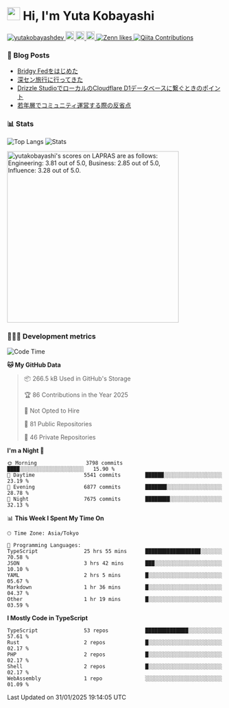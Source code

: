 <h1><img src="https://emojis.slackmojis.com/emojis/images/1613942336/14158/balloons.gif?1613942336" width="30"/> Hi, I'm Yuta Kobayashi</h1>

<p align="left"> 
  <a href="https://github.com/yutakobayashidev/yutakobayashidev/">
    <img src="https://komarev.com/ghpvc/?username=yutakobayashdev" alt="yutakobayashdev" />
  </a>
  <a href="https://mastodon.social/@yutakobayashi">
    <img height="20" src="https://img.shields.io/mastodon/follow/107202517736161782?domain=https%3A%2F%2Fmastodon.social&label=Mastodon&logo=mastodon&style=plastic" />
  </a>
  <a href="https://github.com/yutakobayashidev">
    <img height="20" src="https://img.shields.io/github/followers/yutakobayashidev?label=follow&logo=github&style=flat" />
  </a>
  <a href="https://www.reddit.com/user/yutakobayashi">
    <img height="20" src="https://img.shields.io/reddit/user-karma/combined/yutakobayashi?label=Reddit&logo=reddit&style=flat" />
  </a>
  <a href="https://zenn.dev/yutakobayashi">
    <img src="https://badgen.org/img/zenn/yutakobayashi/likes?style=plastic" alt="Zenn likes" />
  </a>
  <a href="https://qiita.com/yutakobayashi">
    <img src="https://badgen.org/img/qiita/yutakobayashi/contributions?style=plastic" alt="Qiita Contributions" />
  </a>
</p>

### 📕 Blog Posts

<!-- BLOG-POST-LIST:START -->
- [Bridgy Fedをはじめた](https://yutakobayashi.dev/blog/bridgy-fed/)
- [深セン旅行に行ってきた](https://yutakobayashi.dev/blog/shenzhen-2024/)
- [Drizzle StudioでローカルのCloudflare D1データベースに繋ぐときのポイント](https://zenn.dev/hanabi_rest/articles/drizzle-kit-d1)
- [若年層でコミュニティ運営する際の反省点](https://yutakobayashi.dev/blog/junior-community/)
<!-- BLOG-POST-LIST:END -->

### 📊 Stats

![Top Langs](https://github-readme-stats.vercel.app/api/top-langs/?username=yutakobayashidev)
![Stats](https://github-readme-stats.vercel.app/api?username=yutakobayashidev&count_private=true&show_icons=true&line_height=40)

<!--START_SECTION:lapras-card-->
<p ><a href="https://lapras.com/public/yutakobayashi" target="_blank" rel="noopener noreferrer"><img alt="yutakobayashi's scores on LAPRAS are as follows: Engineering: 3.81 out of 5.0, Business: 2.85 out of 5.0, Influence: 3.28 out of 5.0." src="https://lapras-card-generator.vercel.app/api/svg?e=3.81&b=2.85&i=3.28&b1=%23020e27&b2=%230e5593&i1=%2303102f&i2=%231688bf&l=en" width="400" ></a></p>
<!--END_SECTION:lapras-card-->

### 👩🏻‍💻 Development metrics

<!--START_SECTION:waka-->
![Code Time](http://img.shields.io/badge/Code%20Time-3%2C360%20hrs%2037%20mins-blue)

**🐱 My GitHub Data** 

> 📦 266.5 kB Used in GitHub's Storage 
 > 
> 🏆 86 Contributions in the Year 2025
 > 
> 🚫 Not Opted to Hire
 > 
> 📜 81 Public Repositories 
 > 
> 🔑 46 Private Repositories 
 > 
**I'm a Night 🦉** 

```text
🌞 Morning                3798 commits        ████░░░░░░░░░░░░░░░░░░░░░   15.90 % 
🌆 Daytime                5541 commits        ██████░░░░░░░░░░░░░░░░░░░   23.19 % 
🌃 Evening                6877 commits        ███████░░░░░░░░░░░░░░░░░░   28.78 % 
🌙 Night                  7675 commits        ████████░░░░░░░░░░░░░░░░░   32.13 % 
```


📊 **This Week I Spent My Time On** 

```text
🕑︎ Time Zone: Asia/Tokyo

💬 Programming Languages: 
TypeScript               25 hrs 55 mins      ██████████████████░░░░░░░   70.58 % 
JSON                     3 hrs 42 mins       ███░░░░░░░░░░░░░░░░░░░░░░   10.10 % 
YAML                     2 hrs 5 mins        █░░░░░░░░░░░░░░░░░░░░░░░░   05.67 % 
Markdown                 1 hr 36 mins        █░░░░░░░░░░░░░░░░░░░░░░░░   04.37 % 
Other                    1 hr 19 mins        █░░░░░░░░░░░░░░░░░░░░░░░░   03.59 % 
```

**I Mostly Code in TypeScript** 

```text
TypeScript               53 repos            ██████████████░░░░░░░░░░░   57.61 % 
Rust                     2 repos             █░░░░░░░░░░░░░░░░░░░░░░░░   02.17 % 
PHP                      2 repos             █░░░░░░░░░░░░░░░░░░░░░░░░   02.17 % 
Shell                    2 repos             █░░░░░░░░░░░░░░░░░░░░░░░░   02.17 % 
WebAssembly              1 repo              ░░░░░░░░░░░░░░░░░░░░░░░░░   01.09 % 
```




 Last Updated on 31/01/2025 19:14:05 UTC
<!--END_SECTION:waka-->
